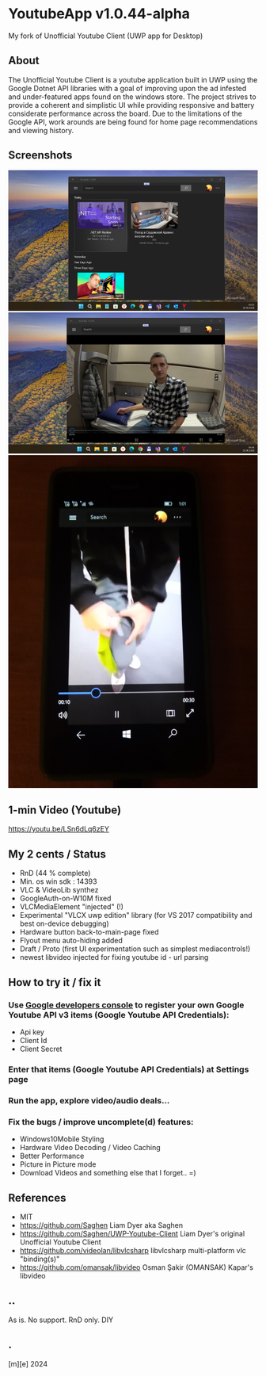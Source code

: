 # YoutubeApp v1.0.44-alpha
My fork of Unofficial Youtube Client (UWP app for Desktop)

## About
The Unofficial Youtube Client is a youtube application built in UWP using the Google Dotnet API libraries with a goal of improving upon the ad infested and under-featured apps found on the windows store. The project strives to provide a coherent and simplistic UI while providing responsive and battery considerate performance across the board. Due to the limitations of the Google API, work arounds are being found for home page recommendations and viewing history.

## Screenshots
![Win11Tiny](Images/shot1.png)
![Win11Tiny](Images/shot2.png)
![W10M](Images/shot3.png)

## 1-min Video (Youtube)
https://youtu.be/LSn6dLq6zEY

## My 2 cents / Status 
- RnD (44 % complete)
- Min. os win sdk : 14393
- VLC & VideoLib synthez 
- GoogleAuth-on-W10M fixed
- VLCMediaElement "injected" (!)
- Experimental "VLCX uwp edition" library (for VS 2017 compatibility and best on-device debugging)
- Hardware button back-to-main-page fixed
- Flyout menu auto-hiding added 
- Draft / Proto (first UI experimentation such as simplest mediacontrols!)
- newest libvideo injected for fixing youtube id - url parsing 


## How to try it / fix it

### Use [Google developers console](https://console.developers.google.com/) to register your own Google Youtube API v3 items (Google Youtube API Credentials):
- Api key
- Client Id
- Client Secret

### Enter that items (Google Youtube API Credentials) at Settings page

###  Run the app, explore video/audio deals...  

### Fix the bugs / improve uncomplete(d) features:
- Windows10Mobile Styling
- Hardware Video Decoding / Video Caching
- Better Performance 
- Picture in Picture mode
- Download Videos and something else that I forget.. =)


## References
- MIT
- https://github.com/Saghen  Liam Dyer aka Saghen
- https://github.com/Saghen/UWP-Youtube-Client  Liam Dyer's original Unofficial Youtube Client
- https://github.com/videolan/libvlcsharp libvlcsharp multi-platform vlc "binding(s)"
- https://github.com/omansak/libvideo Osman Şakir (OMANSAK) Kapar's libvideo


## ..
As is. No support. RnD only. DIY

## .
[m][e] 2024

